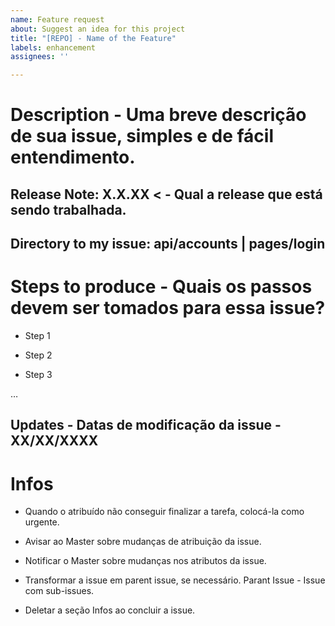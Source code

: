 ```yaml
---
name: Feature request
about: Suggest an idea for this project
title: "[REPO] - Name of the Feature"
labels: enhancement
assignees: ''

---
```


# Description - Uma breve descrição de sua issue, simples e de fácil entendimento.

## Release Note: X.X.XX  < - Qual a release que está sendo trabalhada.

## Directory to my issue: api/accounts | pages/login

# Steps to produce - Quais os passos devem ser tomados para essa issue?

- Step 1 

- Step 2 

- Step 3

…

## Updates - Datas de modificação da issue - XX/XX/XXXX

# Infos

- Quando o atribuído não conseguir finalizar a tarefa, colocá-la como urgente.

- Avisar ao Master sobre mudanças de atribuição da issue.

- Notificar o Master sobre mudanças nos atributos da issue.

- Transformar a issue em parent issue, se necessário. Parant Issue - Issue com sub-issues.

- Deletar a seção Infos ao concluir a issue.
